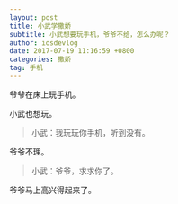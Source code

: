 ```yaml
---
layout: post
title: 小武学撒娇
subtitle: 小武想要玩手机，爷爷不给，怎么办呢？
author: iosdevlog
date: 2017-07-19 11:16:59 +0800
categories: 撒娇
tag: 手机
---
```


爷爷在床上玩手机。

小武也想玩。

> 小武：我玩玩你手机，听到没有。

爷爷不理。

> 小武：爷爷，求求你了。

爷爷马上高兴得起来了。
